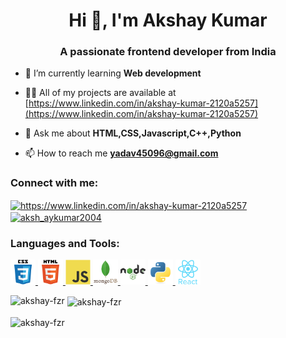 <h1 align="center">Hi 👋, I'm Akshay Kumar</h1>
<h3 align="center">A passionate frontend developer from India</h3>

- 🌱 I’m currently learning **Web development**

- 👨‍💻 All of my projects are available at [https://www.linkedin.com/in/akshay-kumar-2120a5257](https://www.linkedin.com/in/akshay-kumar-2120a5257)

- 💬 Ask me about **HTML,CSS,Javascript,C++,Python**

- 📫 How to reach me **yadav45096@gmail.com**

<h3 align="left">Connect with me:</h3>
<p align="left">
<a href="https://linkedin.com/in/https://www.linkedin.com/in/akshay-kumar-2120a5257" target="blank"><img align="center" src="https://raw.githubusercontent.com/rahuldkjain/github-profile-readme-generator/master/src/images/icons/Social/linked-in-alt.svg" alt="https://www.linkedin.com/in/akshay-kumar-2120a5257" height="30" width="40" /></a>
<a href="https://instagram.com/aksh_aykumar2004" target="blank"><img align="center" src="https://raw.githubusercontent.com/rahuldkjain/github-profile-readme-generator/master/src/images/icons/Social/instagram.svg" alt="aksh_aykumar2004" height="30" width="40" /></a>
</p>

<h3 align="left">Languages and Tools:</h3>
<p align="left"> <a href="https://www.w3schools.com/css/" target="_blank" rel="noreferrer"> <img src="https://raw.githubusercontent.com/devicons/devicon/master/icons/css3/css3-original-wordmark.svg" alt="css3" width="40" height="40"/> </a> <a href="https://www.w3.org/html/" target="_blank" rel="noreferrer"> <img src="https://raw.githubusercontent.com/devicons/devicon/master/icons/html5/html5-original-wordmark.svg" alt="html5" width="40" height="40"/> </a> <a href="https://developer.mozilla.org/en-US/docs/Web/JavaScript" target="_blank" rel="noreferrer"> <img src="https://raw.githubusercontent.com/devicons/devicon/master/icons/javascript/javascript-original.svg" alt="javascript" width="40" height="40"/> </a> <a href="https://www.mongodb.com/" target="_blank" rel="noreferrer"> <img src="https://raw.githubusercontent.com/devicons/devicon/master/icons/mongodb/mongodb-original-wordmark.svg" alt="mongodb" width="40" height="40"/> </a> <a href="https://nodejs.org" target="_blank" rel="noreferrer"> <img src="https://raw.githubusercontent.com/devicons/devicon/master/icons/nodejs/nodejs-original-wordmark.svg" alt="nodejs" width="40" height="40"/> </a> <a href="https://www.python.org" target="_blank" rel="noreferrer"> <img src="https://raw.githubusercontent.com/devicons/devicon/master/icons/python/python-original.svg" alt="python" width="40" height="40"/> </a> <a href="https://reactjs.org/" target="_blank" rel="noreferrer"> <img src="https://raw.githubusercontent.com/devicons/devicon/master/icons/react/react-original-wordmark.svg" alt="react" width="40" height="40"/> </a> </p>

<p><img align="left" src="https://github-readme-stats.vercel.app/api/top-langs?username=akshay-fzr&show_icons=true&locale=en&layout=compact" alt="akshay-fzr" /></p>

<p>&nbsp;<img align="center" src="https://github-readme-stats.vercel.app/api?username=akshay-fzr&show_icons=true&locale=en" alt="akshay-fzr" /></p>

<p><img align="center" src="https://github-readme-streak-stats.herokuapp.com/?user=akshay-fzr&" alt="akshay-fzr" /></p>
